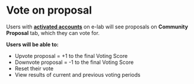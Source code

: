 # Vote on proposal

Users with [**activated accounts**](guides/account-activation.md) on e-lab will see proposals on **Community Proposal** tab, which they can vote for.

**Users will be able to:**

* Upvote proposal = +1 to the final Voting Score
* Downvote proposal = -1 to the final Voting Score
* Reset their vote
* View results of current and previous voting periods
